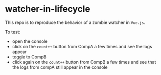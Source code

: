 # watcher-in-lifecycle

This repo is to reproduce the behavior of a zombie watcher in <code>Vue.js</code>.

To test:

- open the console
- click on the `count++` button from CompA a few times and see the logs appear
- toggle to CompB
- click again on the `count++` button from CompB a few times and see that the logs from compA still appear in the console
